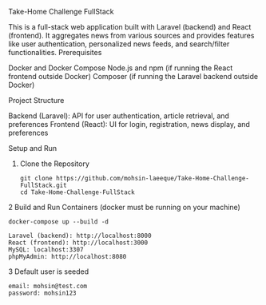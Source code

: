 Take-Home Challenge FullStack

This is a full-stack web application built with Laravel (backend) and React (frontend). It aggregates news from various sources and provides features like user authentication, personalized news feeds, and search/filter functionalities.
Prerequisites

Docker and Docker Compose
Node.js and npm (if running the React frontend outside Docker)
Composer (if running the Laravel backend outside Docker)

Project Structure

Backend (Laravel): API for user authentication, article retrieval, and preferences
Frontend (React): UI for login, registration, news display, and preferences

Setup and Run
1. Clone the Repository

    ```
    git clone https://github.com/mohsin-laeeque/Take-Home-Challenge-FullStack.git
    cd Take-Home-Challenge-FullStack
    ```

2 Build and Run Containers (docker must be running on your machine)

    docker-compose up --build -d

    Laravel (backend): http://localhost:8000
    React (frontend): http://localhost:3000
    MySQL: localhost:3307
    phpMyAdmin: http://localhost:8080

3 Default user is seeded 

    email: mohsin@test.com
    password: mohsin123